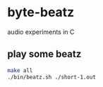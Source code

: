 byte-beatz
==========

audio experiments in C

## play some beatz
```bash
make all
./bin/beatz.sh ./short-1.out
```